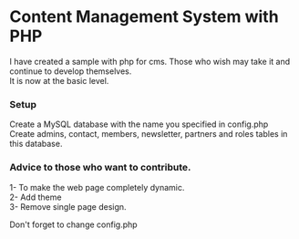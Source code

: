 # Content Management System with PHP

I have created a sample with php for cms. Those who wish may take it and continue to develop themselves. <br>
It is now at the basic level. <br>

### Setup
Create a MySQL database with the name you specified in config.php <br>
Create admins, contact, members, newsletter, partners and roles tables in this database. <br>

### Advice to those who want to contribute.
1- To make the web page completely dynamic.<br>
2- Add theme<br>
3- Remove single page design.<br>

Don't forget to change config.php 
